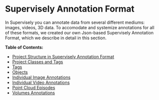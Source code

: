 # Supervisely Annotation Format

In Supervisely you can annotate data from several different mediums: images, videos, 3D data. To accomodate and systemize annotations for all of these formats, we created our own Json-based Supervisely Annotation Format, which we describe in detail in this section.

**Table of Contents:**

* [Project Structure in Supervisely Annotation Format](../../data-organization/Annotation-JSON-format/01_Project_Structure_new.md)
* [Project Classes and Tags](../../data-organization/Annotation-JSON-format/02_Project_Classes_And_Tags.md)
* [Tags](../../data-organization/Annotation-JSON-format/03_Supervisely_format_tags.md)
* [Objects](../../data-organization/Annotation-JSON-format/04_Supervisely_Format_objects.md)
* [Individual Image Annotations](../../data-organization/Annotation-JSON-format/05_Supervisely_format_images.md)
* [Individual Video Annotations](../../data-organization/Annotation-JSON-format/06_Supervisely_format_videos.md)
* [Point Cloud Episodes](07_Supervisely_format_pointcloud_episode.md)
* [Volumes Annotations](08_Supervisely_format_volume.md)
